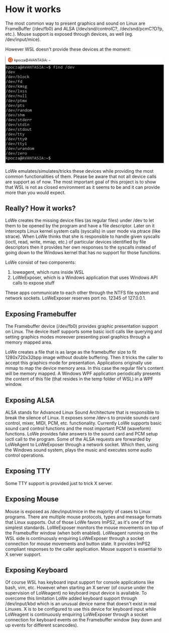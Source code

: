 # How it works

The most common way to present graphics and sound on Linux are FrameBuffer (/dev/fb0) and ALSA (/dev/snd/controlC?, /dev/snd/pcmC?D?p, etc.).  Mouse support is exposed through devices, as well (eg. /dev/input/mice).

However WSL doesn't provide these devices at the moment:

![/dev](img/howitworks/01_devs.png "Default devices")

LoWe emulates/simulates/tricks these devices while providing the most common functionalities of them. Please be aware that not all device calls are support as of now. The most important goal of this project is to show that WSL is not as closed environment as it seems to be and it can provide more than you would expect. 

## Really? How it works?

LoWe creates the missing device files (as regular files) under /dev to let them to be opened by the program and have a file descriptor. Later on it intercepts Linux kernel system calls (syscalls) in user mode via ptrace (like strace). When LoWe thinks that she is responsible to handle given syscalls (ioctl, read, write, mmap, etc.) of particular devices identified by file descriptors then it provides her own responses to the syscalls instead of going down to the Windows kernel that has no support for those functions.

LoWe consist of two components:

1. loweagent, which runs inside WSL
2. LoWeExposer, which is a Windows application that uses Windows API calls to expose stuff

These apps communicate to each other through the NTFS file system and network sockets. LoWeExposer reserves port no. 12345 of 127.0.0.1.

## Exposing Framebuffer

The Framebuffer device (/dev/fb0) provides graphic presentation support on Linux. The device itself supports some basic ioctl calls like querying and setting graphics modes moreover presenting pixel graphics through a memory mapped area.

LoWe creates a file that is as large as the framebuffer size to fit 1280x720x32bpp image without double buffering. Then it tricks the caller to accept this graphics mode for presentation. Applications originally use mmap to map the device memory area. In this case the regular file's content will be memory mapped. A Windows WPF application periodically presents the content of this file (that resides in the temp folder of WSL) in a WPF window.

## Exposing ALSA

ALSA stands for Advanced Linux Sound Architecture that is responsible to break the silence of Linux. It exposes some /dev-s to provide sounds card control, mixer, MIDI, PCM, etc. functionality. Currently LoWe supports basic sound card control functions and the most important PCM (waveform) functions. LoWe provides fake answers to the sound card and PCM setup ioctl call to the program. Some of the ALSA requests are forwarded by LoWeAgent to LoWeExposer through a network socket. Which then, using the Windows sound system, plays the music and executes some audio control operations.

## Exposing TTY

Some TTY support is provided just to trick X server.

## Exposing Mouse

Mouse is exposed as /dev/input/mice in the majority of cases to Linux programs. There are multiple mouse protocols, types and message formats that Linux supports. Out of those LoWe favors ImPS2, as it's one of the simplest standards. LoWeExposer monitors the mouse movements on top of the Framebuffer window (when both enabled). LoWeagent running on the WSL side is continuously enquiring LoWeExposer through a socket connection for mouse movements and button state. It provides ImPS2 compliant responses to the caller application. Mouse support is essential to X server support.

## Exposing Keyboard

Of course WSL has keyboard input support for console applications like bash, vim, etc. However when starting an X server (of course under the supervision of LoWeagent) no keyboard input device is available. To overcome this limitation LoWe added keyboard support through /dev/input/kbd which is an unusual device name that doesn't exist in real Linuxes. X is to be configured to use this device for keyboard input while LoWeagent is continuously enquiring LoWeExposer through a socket connection for keyboard events on the Framebuffer window (key down and up events for different scancodes).

